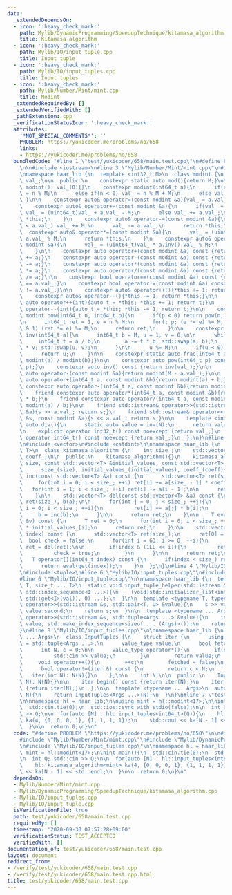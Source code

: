 ```yaml
---
data:
  _extendedDependsOn:
  - icon: ':heavy_check_mark:'
    path: Mylib/DynamicProgramming/SpeedupTechnique/kitamasa_algorithm.cpp
    title: Kitamasa algorithm
  - icon: ':heavy_check_mark:'
    path: Mylib/IO/input_tuple.cpp
    title: Input tuple
  - icon: ':heavy_check_mark:'
    path: Mylib/IO/input_tuples.cpp
    title: Input tuples
  - icon: ':heavy_check_mark:'
    path: Mylib/Number/Mint/mint.cpp
    title: Modint
  _extendedRequiredBy: []
  _extendedVerifiedWith: []
  _pathExtension: cpp
  _verificationStatusIcon: ':heavy_check_mark:'
  attributes:
    '*NOT_SPECIAL_COMMENTS*': ''
    PROBLEM: https://yukicoder.me/problems/no/658
    links:
    - https://yukicoder.me/problems/no/658
  bundledCode: "#line 1 \"test/yukicoder/658/main.test.cpp\"\n#define PROBLEM \"https://yukicoder.me/problems/no/658\"\
    \n\n#include <iostream>\n#line 3 \"Mylib/Number/Mint/mint.cpp\"\n#include <utility>\n\
    \nnamespace haar_lib {\n  template <int32_t M>\n  class modint {\n    uint32_t\
    \ val_;\n\n  public:\n    constexpr static auto mod(){return M;}\n\n    constexpr\
    \ modint(): val_(0){}\n    constexpr modint(int64_t n){\n      if(n >= M) val_\
    \ = n % M;\n      else if(n < 0) val_ = n % M + M;\n      else val_ = n;\n   \
    \ }\n\n    constexpr auto& operator=(const modint &a){val_ = a.val_; return *this;}\n\
    \    constexpr auto& operator+=(const modint &a){\n      if(val_ + a.val_ >= M)\
    \ val_ = (uint64_t)val_ + a.val_ - M;\n      else val_ += a.val_;\n      return\
    \ *this;\n    }\n    constexpr auto& operator-=(const modint &a){\n      if(val_\
    \ < a.val_) val_ += M;\n      val_ -= a.val_;\n      return *this;\n    }\n  \
    \  constexpr auto& operator*=(const modint &a){\n      val_ = (uint64_t)val_ *\
    \ a.val_ % M;\n      return *this;\n    }\n    constexpr auto& operator/=(const\
    \ modint &a){\n      val_ = (uint64_t)val_ * a.inv().val_ % M;\n      return *this;\n\
    \    }\n\n    constexpr auto operator+(const modint &a) const {return modint(*this)\
    \ += a;}\n    constexpr auto operator-(const modint &a) const {return modint(*this)\
    \ -= a;}\n    constexpr auto operator*(const modint &a) const {return modint(*this)\
    \ *= a;}\n    constexpr auto operator/(const modint &a) const {return modint(*this)\
    \ /= a;}\n\n    constexpr bool operator==(const modint &a) const {return val_\
    \ == a.val_;}\n    constexpr bool operator!=(const modint &a) const {return val_\
    \ != a.val_;}\n\n    constexpr auto& operator++(){*this += 1; return *this;}\n\
    \    constexpr auto& operator--(){*this -= 1; return *this;}\n\n    constexpr\
    \ auto operator++(int){auto t = *this; *this += 1; return t;}\n    constexpr auto\
    \ operator--(int){auto t = *this; *this -= 1; return t;}\n\n    constexpr static\
    \ modint pow(int64_t n, int64_t p){\n      if(p < 0) return pow(n, -p).inv();\n\
    \n      int64_t ret = 1, e = n % M;\n      for(; p; (e *= e) %= M, p >>= 1) if(p\
    \ & 1) (ret *= e) %= M;\n      return ret;\n    }\n\n    constexpr static modint\
    \ inv(int64_t a){\n      int64_t b = M, u = 1, v = 0;\n\n      while(b){\n   \
    \     int64_t t = a / b;\n        a -= t * b; std::swap(a, b);\n        u -= t\
    \ * v; std::swap(u, v);\n      }\n\n      u %= M;\n      if(u < 0) u += M;\n\n\
    \      return u;\n    }\n\n    constexpr static auto frac(int64_t a, int64_t b){return\
    \ modint(a) / modint(b);}\n\n    constexpr auto pow(int64_t p) const {return pow(val_,\
    \ p);}\n    constexpr auto inv() const {return inv(val_);}\n\n    friend constexpr\
    \ auto operator-(const modint &a){return modint(M - a.val_);}\n\n    friend constexpr\
    \ auto operator+(int64_t a, const modint &b){return modint(a) + b;}\n    friend\
    \ constexpr auto operator-(int64_t a, const modint &b){return modint(a) - b;}\n\
    \    friend constexpr auto operator*(int64_t a, const modint &b){return modint(a)\
    \ * b;}\n    friend constexpr auto operator/(int64_t a, const modint &b){return\
    \ modint(a) / b;}\n\n    friend std::istream& operator>>(std::istream &s, modint\
    \ &a){s >> a.val_; return s;}\n    friend std::ostream& operator<<(std::ostream\
    \ &s, const modint &a){s << a.val_; return s;}\n\n    template <int N>\n    static\
    \ auto div(){\n      static auto value = inv(N);\n      return value;\n    }\n\
    \n    explicit operator int32_t() const noexcept {return val_;}\n    explicit\
    \ operator int64_t() const noexcept {return val_;}\n  };\n}\n#line 2 \"Mylib/DynamicProgramming/SpeedupTechnique/kitamasa_algorithm.cpp\"\
    \n#include <vector>\n#include <cstdint>\n\nnamespace haar_lib {\n  template <typename\
    \ T>\n  class kitamasa_algorithm {\n    int size_;\n    std::vector<T> initial_values_,\
    \ coeff_;\n\n  public:\n    kitamasa_algorithm(){}\n    kitamasa_algorithm(int\
    \ size, const std::vector<T> &initial_values, const std::vector<T> &coeff):\n\
    \      size_(size), initial_values_(initial_values), coeff_(coeff){}\n\n    std::vector<T>\
    \ inc(const std::vector<T> &a) const {\n      std::vector<T> ret(size_);\n\n \
    \     for(int i = 0; i < size_; ++i) ret[i] += a[size_ - 1] * coeff_[i];\n   \
    \   for(int i = 1; i < size_; ++i) ret[i] += a[i - 1];\n\n      return ret;\n\
    \    }\n\n    std::vector<T> dbl(const std::vector<T> &a) const {\n      std::vector<T>\
    \ ret(size_), b(a);\n\n      for(int j = 0; j < size_; ++j){\n        for(int\
    \ i = 0; i < size_; ++i){\n          ret[i] += a[j] * b[i];\n        }\n\n   \
    \     b = inc(b);\n      }\n\n      return ret;\n    }\n\n    T eval(const std::vector<T>\
    \ &v) const {\n      T ret = 0;\n      for(int i = 0; i < size_; ++i) ret += v[i]\
    \ * initial_values_[i];\n      return ret;\n    }\n\n    std::vector<T> get(int64_t\
    \ index) const {\n      std::vector<T> ret(size_);\n      ret[0] = 1;\n\n    \
    \  bool check = false;\n      for(int i = 63; i >= 0; --i){\n        if(check)\
    \ ret = dbl(ret);\n\n        if(index & (1LL << i)){\n          ret = inc(ret);\n\
    \          check = true;\n        }\n      }\n\n      return ret;\n    }\n\n \
    \   T operator[](int64_t index) const {\n      if(index < size_) return initial_values_[index];\n\
    \      return eval(get(index));\n    }\n  };\n}\n#line 4 \"Mylib/IO/input_tuples.cpp\"\
    \n#include <tuple>\n#line 6 \"Mylib/IO/input_tuples.cpp\"\n#include <initializer_list>\n\
    #line 6 \"Mylib/IO/input_tuple.cpp\"\n\nnamespace haar_lib {\n  template <typename\
    \ T, size_t ... I>\n  static void input_tuple_helper(std::istream &s, T &val,\
    \ std::index_sequence<I ...>){\n    (void)std::initializer_list<int>{(void(s >>\
    \ std::get<I>(val)), 0) ...};\n  }\n\n  template <typename T, typename U>\n  std::istream&\
    \ operator>>(std::istream &s, std::pair<T, U> &value){\n    s >> value.first >>\
    \ value.second;\n    return s;\n  }\n\n  template <typename ... Args>\n  std::istream&\
    \ operator>>(std::istream &s, std::tuple<Args ...> &value){\n    input_tuple_helper(s,\
    \ value, std::make_index_sequence<sizeof ... (Args)>());\n    return s;\n  }\n\
    }\n#line 8 \"Mylib/IO/input_tuples.cpp\"\n\nnamespace haar_lib {\n  template <typename\
    \ ... Args>\n  class InputTuples {\n    struct iter {\n      using value_type\
    \ = std::tuple<Args ...>;\n      value_type value;\n      bool fetched = false;\n\
    \      int N, c = 0;\n\n      value_type operator*(){\n        if(not fetched){\n\
    \          std::cin >> value;\n        }\n        return value;\n      }\n\n \
    \     void operator++(){\n        ++c;\n        fetched = false;\n      }\n\n\
    \      bool operator!=(iter &) const {\n        return c < N;\n      }\n\n   \
    \   iter(int N): N(N){}\n    };\n\n    int N;\n\n  public:\n    InputTuples(int\
    \ N): N(N){}\n\n    iter begin() const {return iter(N);}\n    iter end() const\
    \ {return iter(N);}\n  };\n\n  template <typename ... Args>\n  auto input_tuples(int\
    \ N){\n    return InputTuples<Args ...>(N);\n  }\n}\n#line 7 \"test/yukicoder/658/main.test.cpp\"\
    \n\nnamespace hl = haar_lib;\n\nusing mint = hl::modint<17>;\n\nint main(){\n\
    \  std::cin.tie(0);\n  std::ios::sync_with_stdio(false);\n\n  int Q; std::cin\
    \ >> Q;\n\n  for(auto [N] : hl::input_tuples<int64_t>(Q)){\n    hl::kitamasa_algorithm<mint>\
    \ ka(4, {0, 0, 0, 1}, {1, 1, 1, 1});\n    std::cout << ka[N - 1] << std::endl;\n\
    \  }\n\n  return 0;\n}\n"
  code: "#define PROBLEM \"https://yukicoder.me/problems/no/658\"\n\n#include <iostream>\n\
    #include \"Mylib/Number/Mint/mint.cpp\"\n#include \"Mylib/DynamicProgramming/SpeedupTechnique/kitamasa_algorithm.cpp\"\
    \n#include \"Mylib/IO/input_tuples.cpp\"\n\nnamespace hl = haar_lib;\n\nusing\
    \ mint = hl::modint<17>;\n\nint main(){\n  std::cin.tie(0);\n  std::ios::sync_with_stdio(false);\n\
    \n  int Q; std::cin >> Q;\n\n  for(auto [N] : hl::input_tuples<int64_t>(Q)){\n\
    \    hl::kitamasa_algorithm<mint> ka(4, {0, 0, 0, 1}, {1, 1, 1, 1});\n    std::cout\
    \ << ka[N - 1] << std::endl;\n  }\n\n  return 0;\n}\n"
  dependsOn:
  - Mylib/Number/Mint/mint.cpp
  - Mylib/DynamicProgramming/SpeedupTechnique/kitamasa_algorithm.cpp
  - Mylib/IO/input_tuples.cpp
  - Mylib/IO/input_tuple.cpp
  isVerificationFile: true
  path: test/yukicoder/658/main.test.cpp
  requiredBy: []
  timestamp: '2020-09-30 07:57:28+09:00'
  verificationStatus: TEST_ACCEPTED
  verifiedWith: []
documentation_of: test/yukicoder/658/main.test.cpp
layout: document
redirect_from:
- /verify/test/yukicoder/658/main.test.cpp
- /verify/test/yukicoder/658/main.test.cpp.html
title: test/yukicoder/658/main.test.cpp
---
```

